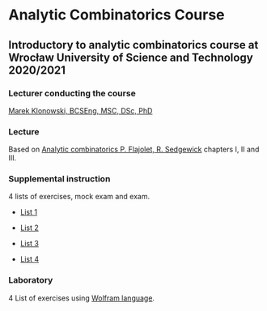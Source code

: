 # Analytic Combinatorics Course
## Introductory to analytic combinatorics course at Wrocław University of Science and Technology 2020/2021

### Lecturer conducting the course

[Marek Klonowski, BCSEng, MSC, DSc, PhD](https://cs.pwr.edu.pl/klonowski/)

### Lecture

Based on [Analytic combinatorics P. Flajolet, R. Sedgewick](https://ac.cs.princeton.edu/home/) chapters I, II and III.

### Supplemental instruction

4 lists of exercises, mock exam and exam.

* [List 1](notebooks/List-1.ipynb)

* [List 2](notebooks/List-2.ipynb)

* [List 3](notebooks/List-3.ipynb)

* [List 4](notebooks/List-4.ipynb)

### Laboratory

4 List of exercises using [Wolfram language](https://www.wolframcloud.com/).

